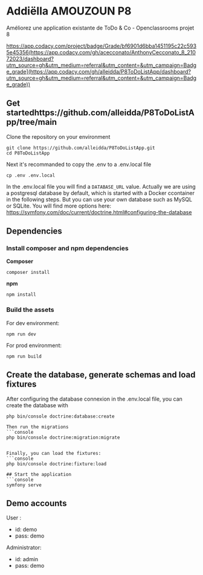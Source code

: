# Addiëlla AMOUZOUN P8

Améliorez une application existante de ToDo & Co - Openclassrooms projet 8

https://app.codacy.com/project/badge/Grade/bf6901d6bba1451195c22c5935e45356(https://app.codacy.com/gh/acecconato/AnthonyCecconato_8_21072023/dashboard?utm_source=gh&utm_medium=referral&utm_content=&utm_campaign=Badge_grade](https://app.codacy.com/gh/alleidda/P8ToDoListApp/dashboard?utm_source=gh&utm_medium=referral&utm_content=&utm_campaign=Badge_grade))


## Get startedhttps://github.com/alleidda/P8ToDoListApp/tree/main

Clone the repository on your environment
```console
git clone https://github.com/alleidda/P8ToDoListApp.git
cd P8ToDoListApp
```

Next it's recommanded to copy the .env to a .env.local file
```console
cp .env .env.local
```

In the .env.local file you will find a `DATABASE_URL` value. Actually we are using a postgresql database by default, which is started with a
Docker ccontainer in the following steps. But you can use your own database such as MySQL or SQLite. You will find more options here: https://symfony.com/doc/current/doctrine.html#configuring-the-database

## Dependencies

### Install composer and npm dependencies

**Composer**
```console
composer install
```

**npm**
```console
npm install
```

### Build the assets

For dev environment:
```console
npm run dev
```

For prod environment:
```console
npm run build
```

## Create the database, generate schemas and load fixtures

After configuring the database connexion in the .env.local file, you can create the database with
```console
php bin/console doctrine:database:create

Then run the migrations
```console
php bin/console doctrine:migration:migrate


Finally, you can load the fixtures:
```console
php bin/console doctrine:fixture:load

## Start the application
```console
symfony serve
```


## Demo accounts

User :
- id: demo
- pass: demo

Administrator: 
- id: admin
- pass: demo


